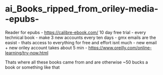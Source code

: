 # ai_Books_ripped_from_oriley-media--epubs-

Reader for epubs - https://calibre-ebook.com/
10 day free trial - every technical book - make 3 new accounts every ten days - gmx emails are the easist - thats access to everything for free and effort isnt much - new email + new oriley account takes about 5 min - https://www.oreilly.com/online-learning/try-now.html

Thats where all these books came from and are otherwise ~50 bucks a book or something like that 
